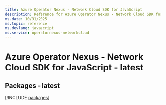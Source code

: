 ```yaml
---
title: Azure Operator Nexus - Network Cloud SDK for JavaScript
description: Reference for Azure Operator Nexus - Network Cloud SDK for JavaScript
ms.date: 10/31/2025
ms.topic: reference
ms.devlang: javascript
ms.service: operatornexus-networkcloud
---
```

# Azure Operator Nexus - Network Cloud SDK for JavaScript - latest
## Packages - latest
[!INCLUDE [packages](operator-nexus---network-cloud-index.md)]